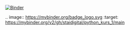 [![Binder](https://mybinder.org/badge_logo.svg)](https://mybinder.org/v2/gh/staidigital/python_kurs_1/main)

.. image:: https://mybinder.org/badge_logo.svg
 :target: https://mybinder.org/v2/gh/staidigital/python_kurs_1/main